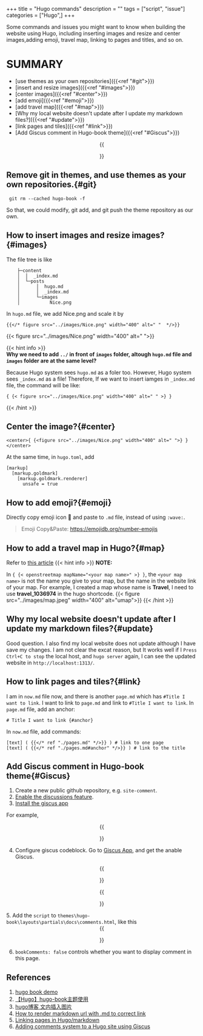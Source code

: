 +++
title = "Hugo commands"
description = ""
tags = ["script", "issue"]
categories = ["Hugo",]
+++ 

Some commands and issues you might want to know when building the website using Hugo, including inserting images and resize and center images,adding emoji, travel map, linking to pages and titles, and so on. 

# SUMMARY
- [use themes as your own repositories]({{<ref "#git">}})
- [insert and resize images]({{<ref "#images">}})
- [center images]({{<ref "#center">}})
- [add emoji]({{<ref "#emoji">}})
- [add travel map]({{<ref "#map">}})
- [Why my local website doesn't update after I update my markdown files?]({{<ref "#update">}})
- [link pages and tiles]({{<ref "#link">}})
- [Add Giscus comment in Hugo-book theme]({{<ref "#Giscus">}})

<center>{{<figure src="../images/mona.png" alt=" ">}}</center>


## Remove git in themes, and use themes as your own repositories.{#git}
```t
 git rm --cached hugo-book -f
 ```
So that, we could modify, git add, and git push the theme repository as our own.


## How to insert images and resize images?{#images}

The file tree is like
```
    ├─content
    │  │  _index.md
    │  └─posts
    │      │  hugo.md
    │      │  _index.md
    │      └─images
    │           Nice.png
```

In `hugo.md` file, we add Nice.png and scale it by
```tpl
{{</* figure src="../images/Nice.png" width="400" alt=" "  */>}}
```
{{< figure src="../images/Nice.png" width="400" alt=" ">}}

{{< hint info >}}  
**Why we need to add `../` in front of `images` folder, altough `hugo.md` file and `images` folder are at the same level?**

Because Hugo system sees `hugo.md` as a foler too. However, Hugo system sees `_index.md` as a file! Therefore, If we want to insert iamges in `_index.md` file, the command will be like:

```tpl
{ {< figure src="../images/Nice.png" width="400" alt=" " >} }
```
{{< /hint >}}

## Center the image?{#center}
```tpl
<center>{ {<figure src="../images/Nice.png" width="400" alt=" ">} }</center>
```
At the same time, in `hugo.toml`, add
```tpl
[markup]
  [markup.goldmark]
    [markup.goldmark.renderer]
      unsafe = true
```



## How to add emoji?{#emoji}
Directly copy emoji icon 👋 and paste to `.md` file, instead of using `:wave:`. 
> Emoji Copy&Paste: 
> https://emojidb.org/number-emojis

## How to add a travel map in Hugo?{#map}
Refer to [this article](https://www.thecoffeemachine.net/writing/adding-maps-to-hugo-blogs-with-osm/)
{{< hint info >}}
**NOTE:**  

In `{ {< openstreetmap mapName="<your map name>" >} }`, the `<your map name>` is not the name you give to your map, but the name in the website link of your map. For example, I created a map whose name is **Travel**, I need to use **travel_1036974** in the hugo shortcode.
{{< figure src="../images/map.jpeg" width="400" alt="umap">}}
{{< /hint >}}


## Why my local website doesn't update after I update my markdown files?{#update}
Good question. I also find my local website does not update although I have save my changes. I am not clear the excat reason, but It works well if I `Press Ctrl+C to stop` the local host, and `hugo server` again, I can see the updated website in `http://localhost:1313/`.


## How to link pages and tiles?{#link}
I am in `now.md` file now, and there is another `page.md` which has `#Title I want to link`. I want to link to `page.md` and link to `#Title I want to link`.
In `page.md` file, add an anchor:
```tp1
# Title I want to link {#anchor}
```
In `now.md` file, add commands:
```tpl
[text] ( {{</* ref "./pages.md" */>}} ) # link to one page
[text] ( {{</* ref "./pages.md#anchor" */>}} ) # link to the title
```

## Add Giscus comment in Hugo-book theme{#Giscus}
1. Create a new public github repository, e.g. `site-comment`.
2. [Enable the discussions feature](https://docs.github.com/en/repositories/managing-your-repositorys-settings-and-features/enabling-features-for-your-repository/enabling-or-disabling-github-discussions-for-a-repository).
3. [Install the giscus app](https://github.com/apps/giscus)

For example,
<center>{{<figure src="../images/giscus1.PNG" width="400" alt=" ">}}</center>

4. Configure giscus codeblock. Go to [Giscus App](https://giscus.app/), and get the anable Giscus.
<center>{{<figure src="../images/giscus2.png" width="500" alt=" ">}}</center>
<center>{{<figure src="../images/giscus3.png" width="600" alt=" ">}}</center>
5. Add the <code>script</code> to <code>themes\hugo-book\layouts\partials\docs\comments.html</code>, like this
<center>{{<figure src="../images/giscus4.png" width="600" alt=" ">}}</center>

6. `bookComments: false` controls whether you want to display comment in this page.











## References
1. [hugo book demo](https://hugo-book-demo.netlify.app/docs/shortcodes/hints/)
2. [【Hugo】hugo-book主题使用](https://hongmao.run/blog/post/010-hugo-book/)
3. [hugo博客 文内插入图片](https://lysandert.github.io/posts/blog/blog_insert_pic/) 
4. [How to render markdown url with .md to correct link](https://discourse.gohugo.io/t/how-to-render-markdown-url-with-md-to-correct-link/26372)
5. [Linking pages in Hugo/markdown](https://stackoverflow.com/questions/33225067/linking-pages-in-hugo-markdown)
6. [Adding comments system to a Hugo site using Giscus](https://www.justinjbird.me/blog/2023/adding-comments-to-a-hugo-site-using-giscus/)


